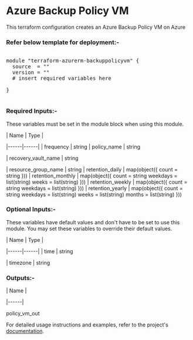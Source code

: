 # Azure Backup Policy VM


This terraform configuration creates an Azure Backup Policy VM on Azure

### Refer below template for deployment:-


<pre>

module "terraform-azurerm-backuppolicyvm" {
  source  = ""
  version = ""
  # insert required variables here

}

</pre>


### Required Inputs:-


These variables must be set in the module block when using this module.


| Name | Type |

|------|------|
| frequency           | string
| policy_name         | string

| recovery_vault_name | string

| resource_group_name | string
| retention_daily     | map(object({ count = string }))
| retention_monthly   | map(object({ count = string weekdays = list(string) weeks = list(string) }))
| retention_weekly    | map(object({ count = string weekdays = list(string) }))
| retention_yearly    | map(object({ count = string weekdays = list(string) weeks = list(string) months = list(string) }))


### Optional Inputs:-


These variables have default values and don't have to be set to use this module. You may set these variables to override their default values.


| Name | Type |

|------|------|
| time     | string

| timezone | string


### Outputs:-


| Name |

|------|

policy_vm_out


For detailed usage instructions and examples, refer to the project's [documentation](https://registry.terraform.io/providers/hashicorp/azurerm/latest/docs/resources/backup_policy_vm).

